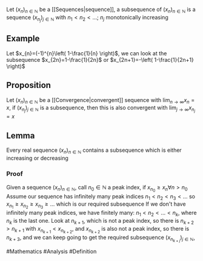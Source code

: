 Let $(x_{n})_{n\in\mathbb{N}}$ be a [[Sequences|sequence]], a subsequence of $(x_{n})_{n\in\mathbb{N}}$ is a sequence $(x_{n_{j}})_{j\in\mathbb{N}}$ with $n_{1}<n_{2}<\dots$; $n_{j}$ monotonically increasing
## Example
Let $x_{n}=(-1)^{n}\left( 1-\frac{1}{n} \right)$, we can look at the subsequence $x_{2n}=1-\frac{1}{2n}$ or $x_{2n+1}=-\left( 1-\frac{1}{2n+1} \right)$
## Proposition
Let $(x_{n})_{n\in\mathbb{N}}$ be a [[Convergence|convergent]] sequence with $\lim_{ n \to \infty }x_{n}=x$, if $(x_{n_{j}})_{j\in\mathbb{N}}$ is a subsequence, then this is also convergent with $\lim_{ j \to \infty }x_{n_{j}}=x$
## Lemma
Every real sequence $(x_{n})_{n\in\mathbb{N}}$ contains a subsequence which is either increasing or decreasing
### Proof
Given a sequence $(x_{n})_{n\in\mathbb{N}}$, call $n_{0}\in\mathbb{N}$ a peak index, if $x_{n_{0}}\geq x_{n}\forall n>n_{0}$ 
Assume our sequence has infinitely many peak indices $n_{1}<n_{2}<n_{3}<\dots$ so $x_{n_{1}}\geq x_{n_{2}}\geq x_{n_{3}}\geq\dots$ which is our required subsequence
If we don't have infinitely many peak indices, we have finitely many: $n_{1}<n_{2}<\dots<n_{k}$, where $n_{k}$ is the last one. Look at $n_{k+1}$, which is not a peak index, so there is $n_{k+2}>n_{k+1}$ with $x_{n_{k+1}}<x_{n_{k+2}}$, and $x_{n_{k+2}}$ is also not a peak index, so there is $n_{k+3}$, and we can keep going to get the required subsequence $(x_{n_{k+j}})_{j\in\mathbb{N}}$, 

#Mathematics #Analysis #Definition